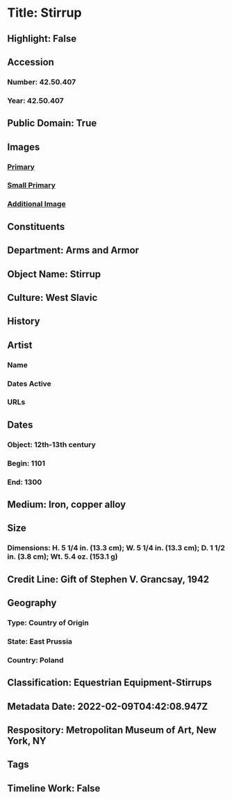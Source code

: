 # Title: Stirrup
## Highlight: False
## Accession
### Number: 42.50.407
### Year: 42.50.407
## Public Domain: True
## Images
### [Primary](https://images.metmuseum.org/CRDImages/aa/original/LC-42_50_407-002.jpg)
### [Small Primary](https://images.metmuseum.org/CRDImages/aa/web-large/LC-42_50_407-002.jpg)
### [Additional Image](https://images.metmuseum.org/CRDImages/aa/original/LC-42_50_407-003.jpg)
## Constituents
## Department: Arms and Armor
## Object Name: Stirrup
## Culture: West Slavic
## History
## Artist
### Name
### Dates Active
### URLs
## Dates
### Object: 12th-13th century
### Begin: 1101
### End: 1300
## Medium: Iron, copper alloy
## Size
### Dimensions: H. 5 1/4 in. (13.3 cm); W. 5 1/4 in. (13.3 cm); D. 1 1/2 in. (3.8 cm); Wt. 5.4 oz. (153.1 g)
## Credit Line: Gift of Stephen V. Grancsay, 1942
## Geography
### Type: Country of Origin
### State: East Prussia
### Country: Poland
## Classification: Equestrian Equipment-Stirrups
## Metadata Date: 2022-02-09T04:42:08.947Z
## Respository: Metropolitan Museum of Art, New York, NY
## Tags
## Timeline Work: False
